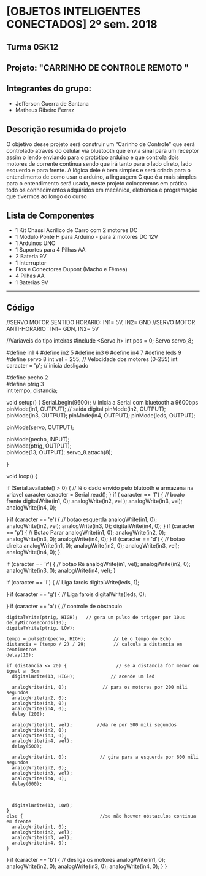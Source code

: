 # [OBJETOS INTELIGENTES CONECTADOS] 2º sem. 2018

## Turma 05K12
## Projeto: "CARRINHO DE CONTROLE REMOTO "
## Integrantes do grupo:

* Jefferson Guerra de Santana 
* Matheus Ribeiro Ferraz

## Descrição resumida do projeto

O objetivo desse projeto será construir um “Carinho de Controle” que será controlado através do celular via bluetooth que envia sinal para um receptor assim o lendo enviando para o protótipo arduino e que controla dois motores de corrente continua sendo que irá tanto para o lado direto, lado esquerdo e para frente. A lógica dele é bem simples e será criada para o entendimento de como usar o arduino, a linguagem C que é a mais simples para o entendimento será usada, neste projeto colocaremos em prática todo os conhecimentos adquiridos em mecânica, eletrônica e programação que tivermos ao longo do curso 

## Lista de Componentes 

* 1 Kit Chassi Acrílico de Carro com 2 motores DC 
* 1 Módulo Ponte H para Arduino - para 2 motores DC 12V
* 1 Arduinos UNO
* 1 Suportes para 4 Pilhas AA
* 2 Bateria 9V
* 1 Interruptor
* Fios e Conectores Dupont (Macho e Fêmea)
* 4 Pilhas AA
* 1 Baterias 9V

_______________________________________

## Código
//SERVO MOTOR SENTIDO HORARIO: IN1= 5V, IN2= GND
//SERVO MOTOR ANTI-HORARIO :   IN1= GDN, IN2= 5V

//Variaveis do tipo inteiras
#include <Servo.h>
int pos = 0;
Servo servo_8;

#define in1 4
#define in2 5
#define in3 6
#define in4 7
#define leds 9
#define servo 8
int vel = 255;             // Velocidade dos motores (0-255)
int caracter = 'p';        // inicia desligado

#define pecho 2           
#define ptrig 3           
int tempo, distancia;      


void setup()  {
  Serial.begin(9600);    // inicia a Serial com bluetooth a 9600bps
  pinMode(in1, OUTPUT); // saida digital
  pinMode(in2, OUTPUT);
  pinMode(in3, OUTPUT);
  pinMode(in4, OUTPUT);
  pinMode(leds, OUTPUT);

  pinMode(servo, OUTPUT);

  pinMode(pecho, INPUT);  
  pinMode(ptrig, OUTPUT);  
  pinMode(13, OUTPUT);
  servo_8.attach(8);

}

void loop()  {

  if (Serial.available() > 0) {    // lê o dado envido pelo blutooth e armazena na vriavel caracter
    caracter = Serial.read();
  }
  if ( caracter == 'f') {       // boato frente
    digitalWrite(in1, 0);
    analogWrite(in2, vel );
    analogWrite(in3, vel);
    analogWrite(in4, 0);

  }
  if (caracter == 'e') {      // botao esquerda
    analogWrite(in1, 0);
    analogWrite(in2, vel);
    analogWrite(in3, 0);
    digitalWrite(in4, 0);
  }
  if (caracter == 'p') {     // Botao Parar
    analogWrite(in1, 0);
    analogWrite(in2, 0);
    analogWrite(in3, 0);
    analogWrite(in4, 0);
  }
  if (caracter == 'd') {      // botao direita
    analogWrite(in1, 0);
    analogWrite(in2, 0);
    analogWrite(in3, vel);
    analogWrite(in4, 0);
  }

  if (caracter == 'r') {      // botao Ré
    analogWrite(in1, vel);
    analogWrite(in2, 0);
    analogWrite(in3, 0);
    analogWrite(in4, vel);
  }



  if (caracter == 'l') {      // Liga farois
    digitalWrite(leds, 1);

  }
  if (caracter == 'g') {      // Liga farois
    digitalWrite(leds, 0);

  }
  if (caracter == 'a') {        // controle de obstaculo

    digitalWrite(ptrig, HIGH);   // gera um pulso de trigger por 10us
    delayMicroseconds(10);
    digitalWrite(ptrig, LOW);

    tempo = pulseIn(pecho, HIGH);          // Lê o tempo do Echo
    distancia = (tempo / 2) / 29;          // calcula a distancia em centimetros
    delay(10);

    if (distancia <= 20) {                  // se a distancia for menor ou igual a  5cm
      digitalWrite(13, HIGH);             // acende um led

      analogWrite(in1, 0);             // para os motores por 200 mili segundos
      analogWrite(in2, 0);
      analogWrite(in3, 0);
      analogWrite(in4, 0);
      delay (200);

      analogWrite(in1, vel);         //da ré por 500 mili segundos
      analogWrite(in2, 0);
      analogWrite(in3, 0);
      analogWrite(in4, vel);
      delay(500);

      analogWrite(in1, 0);            // gira para a esquerda por 600 mili segundos
      analogWrite(in2, 0);
      analogWrite(in3, vel);
      analogWrite(in4, 0);
      delay(600);



      digitalWrite(13, LOW);
    }
    else {                            //se não houver obstaculos continua em frente
      analogWrite(in1, 0);
      analogWrite(in2, vel);
      analogWrite(in3, vel);
      analogWrite(in4, 0);
    }
  }
  if  (caracter == 'b') {       // desliga os motores
    analogWrite(in1, 0);
    analogWrite(in2, 0);
    analogWrite(in3, 0);
    analogWrite(in4, 0);
  }
}
